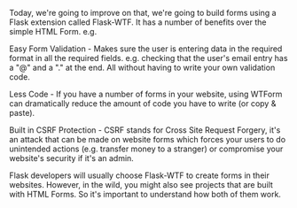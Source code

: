 Today, we're going to improve on that, we're going to build forms using a Flask extension called Flask-WTF. It has a number of benefits over the simple HTML Form. e.g.

Easy Form Validation - Makes sure the user is entering data in the required format in all the required fields. e.g. checking that the user's email entry has a "@" and a "." at the end. All without having to write your own validation code.

Less Code - If you have a number of forms in your website, using WTForm can dramatically reduce the amount of code you have to write (or copy & paste).

Built in CSRF Protection - CSRF stands for Cross Site Request Forgery, it's an attack that can be made on website forms which forces your users to do unintended actions (e.g. transfer money to a stranger) or compromise your website's security if it's an admin.

Flask developers will usually choose Flask-WTF to create forms in their websites. However, in the wild, you might also see projects that are built with HTML Forms. So it's important to understand how both of them work.